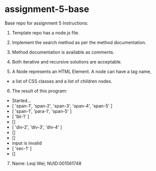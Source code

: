# assignment-5-base

Base repo for assignment 5
Instructions:

1. Template repo has a node.js file.

2. Implement the search method as per the method documentation.

3. Method documentation is available as comments.

4. Both iterative and recursive solutions are acceptable.</br>


5. A Node represents an HTML Element. A node can have a tag name,
 * a list of CSS classes and a list of children nodes.</br>
6. The result of this program:
 * Started...
 * [ 'span-1', 'span-2', 'span-3', 'span-4', 'span-5' ]
 * [ 'span-1', 'para-1', 'span-5' ]
 * [ 'lbl-1' ]
 * []
 * [ 'div-2', 'div-3', 'div-4' ]
 * []
 * []
 * input is invalid
 * [ 'sec-1' ]
 * []
7. Name: Leqi Wei; NUID:001561748
